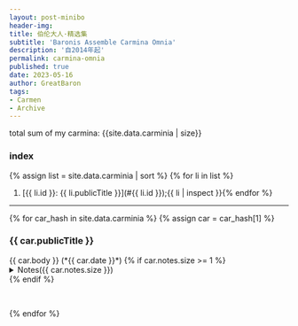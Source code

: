 ```yaml
---
layout: post-minibo
header-img: 
title: 伯伦大人·精选集
subtitle: 'Baronis Assemble Carmina Omnia'
description: '自2014年起'
permalink: carmina-omnia
published: true
date: 2023-05-16
author: GreatBaron
tags:
- Carmen
- Archive
---
```


total sum of my carmina: {{site.data.carminia | size}}

### index

{% assign list = site.data.carminia | sort %}
{% for li in list %}
1. [{{ li.id }}: {{ li.publicTitle }}](#{{ li.id }});{{ li | inspect }}{% endfor %}

---

{% for car_hash in site.data.carminia %}
{% assign car = car_hash[1] %}
<h3 id="{{ car.id }}">{{ car.publicTitle }}</h3>
{{ car.body }}  
(*{{ car.date }}*)
{% if car.notes.size >= 1 %}
<details>
<summary>Notes({{ car.notes.size }})</summary>
<ol>
{% for nt in car.notes  %}
<li>{{ nt }}</li>
{% endfor %}
</ol>
</details>{% endif %}
<!--
{{ car.log }}
-->
<p>&emsp;</p>
{% endfor %}
